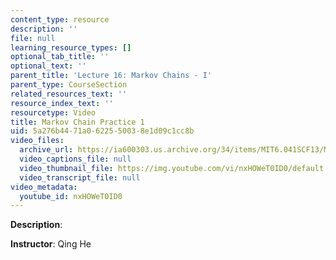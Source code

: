 ```yaml
---
content_type: resource
description: ''
file: null
learning_resource_types: []
optional_tab_title: ''
optional_text: ''
parent_title: 'Lecture 16: Markov Chains - I'
parent_type: CourseSection
related_resources_text: ''
resource_index_text: ''
resourcetype: Video
title: Markov Chain Practice 1
uid: 5a276b44-71a0-6225-5003-8e1d09c1cc8b
video_files:
  archive_url: https://ia600303.us.archive.org/34/items/MIT6.041SCF13/MIT6_041SCF13_Markov_Chain_Practice_1_300k.mp4
  video_captions_file: null
  video_thumbnail_file: https://img.youtube.com/vi/nxHOWeT0ID0/default.jpg
  video_transcript_file: null
video_metadata:
  youtube_id: nxHOWeT0ID0
---
```


**Description**:

**Instructor**: Qing He